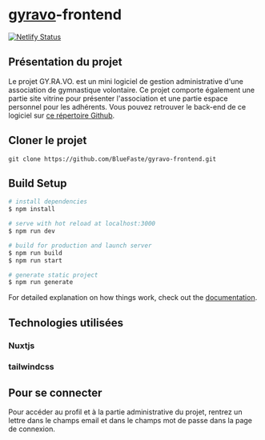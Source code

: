 # [gyravo](https://gyravo.netlify.app/)-frontend

[![Netlify Status](https://api.netlify.com/api/v1/badges/ac7b42ff-9d01-42d4-aa61-72a135a8bf33/deploy-status)](https://app.netlify.com/sites/gyravo/deploys)

## Présentation du projet
Le projet GY.RA.VO. est un mini logiciel de gestion administrative d'une association de gymnastique volontaire.
Ce projet comporte également une partie site vitrine pour présenter l'association et une partie espace personnel pour les adhérents.
Vous pouvez retrouver le back-end de ce logiciel sur [ce répertoire Github](https://github.com/BlueFaste/gyravo-backend).

## Cloner le projet
`git clone https://github.com/BlueFaste/gyravo-frontend.git`

## Build Setup

```bash
# install dependencies
$ npm install

# serve with hot reload at localhost:3000
$ npm run dev

# build for production and launch server
$ npm run build
$ npm run start

# generate static project
$ npm run generate
```

For detailed explanation on how things work, check out the [documentation](https://nuxtjs.org).

## Technologies utilisées
### Nuxtjs
### tailwindcss

## Pour se connecter
Pour accéder au profil et à la partie administrative du projet, rentrez un lettre dans le champs email et dans le champs mot de passe dans la page de connexion.
